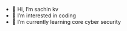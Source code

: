 <div class="container">
  <div class="row">
    <div class ="col col-12 col-sm-12 col-md-12.col-lg-12 col-xl-12 col-xxl-12></div></div>
      <img src="https://encrypted-tbn0.gstatic.com/images?q=tbn:ANd9GcQSUvs8JOqruUV5Gcsr4PZDVDUK9SX3GYZVATNQhzaJbDi6SF-SqqYcDrVbG3z9MfeJ_kk&usqp=CAU" ></div>


- 👋 Hi, I’m sachin kv
- 👀 I’m interested in coding
- 🌱 I’m currently learning core cyber security


<!---
sachinkv1011/sachinkv1011 is a ✨ special ✨ repository because its `README.md` (this file) appears on your GitHub profile.
You can click the Preview link to take a look at your changes.
--->
